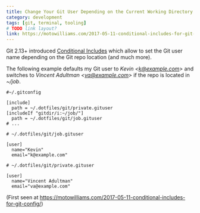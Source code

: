```yaml
---
title: Change Your Git User Depending on the Current Working Directory with Conditional Includes
category: development
tags: [git, terminal, tooling]
# TODO link layout?
link: https://motowilliams.com/2017-05-11-conditional-includes-for-git-config
---
```


Git 2.13+ introduced [Conditional Includes](https://git-scm.com/docs/git-config#_conditional_includes) which allow to set the Git user name depending on the Git repo location (and much more).

The following example defaults my Git user to _Kevin \<k@example.com\>_ and switches to _Vincent Adultman \<va@example.com\>_ if the repo is located in _~/job_.

```
#~/.gitconfig

[include]
  path = ~/.dotfiles/git/private.gituser
[includeIf "gitdir/i:~/job/"]
  path = ~/.dotfiles/git/job.gituser
# ...
```

```
# ~/.dotfiles/git/job.gituser

[user]
  name="Kevin"
  email="k@example.com"
```

```
# ~/.dotfiles/git/private.gituser

[user]
  name="Vincent Adultman"
  email="va@example.com"
```

(First seen at <https://motowilliams.com/2017-05-11-conditional-includes-for-git-config/>)
